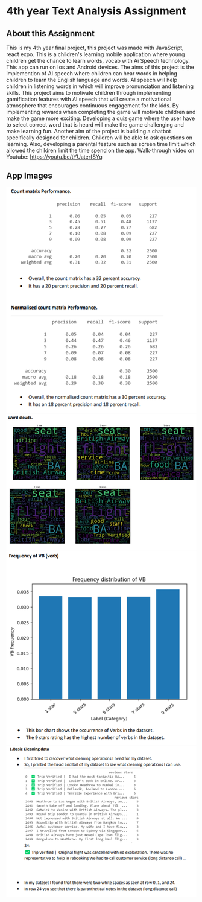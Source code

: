 # 4th year Text Analysis Assignment

## About this Assignment


This is my 4th year final project, this project was made with JavaScript, react expo. This is a children's learning mobile application where young children get the chance to learn words, vocab with Ai
Speech technology. This app can run on Ios and Android devices.
The aims of this project is the implemention of AI speech where children can hear words
in helping children to learn the English language and words. AI speech will help children
in listening words in which will improve pronunciation and listening skills. This project
aims to motivate children through implementing gamification features with AI speech
that will create a motivational atmosphere that encourages continuous engagement for
the kids. By implementing rewards when completing the game will motivate children
and make the game more exciting. Developing a quiz game where the user have to
select correct word that is heard will make the game challenging and make learning
fun. Another aim of the project is building a chatbot specifically designed for children.
Children will be able to ask questions on learning. Also, developing a parental feature
such as screen time limit which allowed the children limit the time spend on the app.
Walk-through video on Youtube: https://youtu.be/tYUaterfSYg


  
</p>

## App Images

![Count matrix performance](https://github.com/B00138946/Text-Analysis-Assignment-4th-year/blob/2ffef9546359f5be83df659713732f56d287c813/Text-Analysis-Assignment-4th-year/4.png "Count matrix performance")
![Word clouds ](https://github.com/B00138946/Text-Analysis-Assignment-4th-year/blob/2ffef9546359f5be83df659713732f56d287c813/Text-Analysis-Assignment-4th-year/1.png "Word clouds ")
![Freq of verb](https://github.com/B00138946/Text-Analysis-Assignment-4th-year/blob/2ffef9546359f5be83df659713732f56d287c813/Text-Analysis-Assignment-4th-year/2.png "Freq of verb")
![basic cleaning data](https://github.com/B00138946/Text-Analysis-Assignment-4th-year/blob/2ffef9546359f5be83df659713732f56d287c813/Text-Analysis-Assignment-4th-year/3.png "basic cleaning data")




